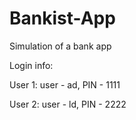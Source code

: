# Bankist-App
Simulation of a bank app

Login info:

User 1:  user - ad, PIN - 1111


User 2:  user - ld, PIN - 2222
